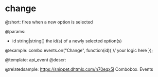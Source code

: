 change
=============

@short:
fires when a new option is selected

@params:
- id 		string|string[] 		the id(s) of a newly selected option(s)


@example:
combo.events.on("Change", function(id){
    // your logic here
});


@template: api_event
@descr:


@relatedsample: https://snippet.dhtmlx.com/n70eqx5l	Combobox. Events
